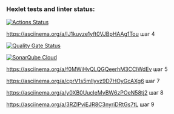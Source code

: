 ### Hexlet tests and linter status:
[![Actions Status](https://github.com/DemExt/python-project-50/actions/workflows/hexlet-check.yml/badge.svg)](https://github.com/DemExt/python-project-50/actions)

https://asciinema.org/a/IJ1kuvze1yft0VJBpHAAg1Tou шаг 4

[![Quality Gate Status](https://sonarcloud.io/api/project_badges/measure?project=DemExt_python-project-50&metric=alert_status)](https://sonarcloud.io/summary/new_code?id=DemExt_python-project-50)

[![SonarQube Cloud](https://sonarcloud.io/images/project_badges/sonarcloud-light.svg)](https://sonarcloud.io/summary/new_code?id=DemExt_python-project-50)

https://asciinema.org/a/f0MWiHvQLQGQeerhM3CCIWdEv шаг 5

https://asciinema.org/a/cprV1s5mllyvz9D7HOyGcAXg6 шаг 7

https://asciinema.org/a/y0XB0UucIeMvBW6zPOeN58tj2 шаг 8

 https://asciinema.org/a/3RZIPviEJR8C3nyriDRtGs7tL шаг 9